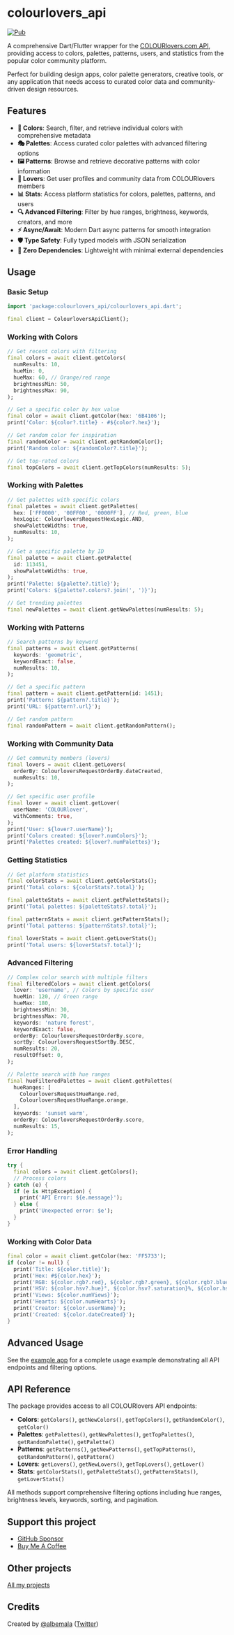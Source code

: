 # colourlovers_api

[![Pub](https://img.shields.io/pub/v/colourlovers_api)](https://pub.dev/packages/colourlovers_api)

A comprehensive Dart/Flutter wrapper for the [COLOURlovers.com API](http://www.colourlovers.com/api), providing access to colors, palettes, patterns, users, and statistics from the popular color community platform.

Perfect for building design apps, color palette generators, creative tools, or any application that needs access to curated color data and community-driven design resources.

## Features

- **🎨 Colors**: Search, filter, and retrieve individual colors with comprehensive metadata
- **🎭 Palettes**: Access curated color palettes with advanced filtering options
- **🖼️ Patterns**: Browse and retrieve decorative patterns with color information
- **👥 Lovers**: Get user profiles and community data from COLOURlovers members
- **📊 Stats**: Access platform statistics for colors, palettes, patterns, and users
- **🔍 Advanced Filtering**: Filter by hue ranges, brightness, keywords, creators, and more
- **⚡ Async/Await**: Modern Dart async patterns for smooth integration
- **🛡️ Type Safety**: Fully typed models with JSON serialization
- **🚫 Zero Dependencies**: Lightweight with minimal external dependencies

## Usage

### Basic Setup

```dart
import 'package:colourlovers_api/colourlovers_api.dart';

final client = ColourloversApiClient();
```

### Working with Colors

```dart
// Get recent colors with filtering
final colors = await client.getColors(
  numResults: 10,
  hueMin: 0,
  hueMax: 60, // Orange/red range
  brightnessMin: 50,
  brightnessMax: 90,
);

// Get a specific color by hex value
final color = await client.getColor(hex: '6B4106');
print('Color: ${color?.title} - #${color?.hex}');

// Get random color for inspiration
final randomColor = await client.getRandomColor();
print('Random color: ${randomColor?.title}');

// Get top-rated colors
final topColors = await client.getTopColors(numResults: 5);
```

### Working with Palettes

```dart
// Get palettes with specific colors
final palettes = await client.getPalettes(
  hex: ['FF0000', '00FF00', '0000FF'], // Red, green, blue
  hexLogic: ColourloversRequestHexLogic.AND,
  showPaletteWidths: true,
  numResults: 10,
);

// Get a specific palette by ID
final palette = await client.getPalette(
  id: 113451,
  showPaletteWidths: true,
);
print('Palette: ${palette?.title}');
print('Colors: ${palette?.colors?.join(', ')}');

// Get trending palettes
final newPalettes = await client.getNewPalettes(numResults: 5);
```

### Working with Patterns

```dart
// Search patterns by keyword
final patterns = await client.getPatterns(
  keywords: 'geometric',
  keywordExact: false,
  numResults: 10,
);

// Get a specific pattern
final pattern = await client.getPattern(id: 1451);
print('Pattern: ${pattern?.title}');
print('URL: ${pattern?.url}');

// Get random pattern
final randomPattern = await client.getRandomPattern();
```

### Working with Community Data

```dart
// Get community members (lovers)
final lovers = await client.getLovers(
  orderBy: ColourloversRequestOrderBy.dateCreated,
  numResults: 10,
);

// Get specific user profile
final lover = await client.getLover(
  userName: 'COLOURlover',
  withComments: true,
);
print('User: ${lover?.userName}');
print('Colors created: ${lover?.numColors}');
print('Palettes created: ${lover?.numPalettes}');
```

### Getting Statistics

```dart
// Get platform statistics
final colorStats = await client.getColorStats();
print('Total colors: ${colorStats?.total}');

final paletteStats = await client.getPaletteStats();
print('Total palettes: ${paletteStats?.total}');

final patternStats = await client.getPatternStats();
print('Total patterns: ${patternStats?.total}');

final loverStats = await client.getLoverStats();
print('Total users: ${loverStats?.total}');
```

### Advanced Filtering

```dart
// Complex color search with multiple filters
final filteredColors = await client.getColors(
  lover: 'username', // Colors by specific user
  hueMin: 120, // Green range
  hueMax: 180,
  brightnessMin: 30,
  brightnessMax: 70,
  keywords: 'nature forest',
  keywordExact: false,
  orderBy: ColourloversRequestOrderBy.score,
  sortBy: ColourloversRequestSortBy.DESC,
  numResults: 20,
  resultOffset: 0,
);

// Palette search with hue ranges
final hueFilteredPalettes = await client.getPalettes(
  hueRanges: [
    ColourloversRequestHueRange.red,
    ColourloversRequestHueRange.orange,
  ],
  keywords: 'sunset warm',
  orderBy: ColourloversRequestOrderBy.score,
  numResults: 15,
);
```

### Error Handling

```dart
try {
  final colors = await client.getColors();
  // Process colors
} catch (e) {
  if (e is HttpException) {
    print('API Error: ${e.message}');
  } else {
    print('Unexpected error: $e');
  }
}
```

### Working with Color Data

```dart
final color = await client.getColor(hex: 'FF5733');
if (color != null) {
  print('Title: ${color.title}');
  print('Hex: #${color.hex}');
  print('RGB: ${color.rgb?.red}, ${color.rgb?.green}, ${color.rgb?.blue}');
  print('HSV: ${color.hsv?.hue}°, ${color.hsv?.saturation}%, ${color.hsv?.value}%');
  print('Views: ${color.numViews}');
  print('Hearts: ${color.numHearts}');
  print('Creator: ${color.userName}');
  print('Created: ${color.dateCreated}');
}
```

## Advanced Usage

See the [example app](https://github.com/albemala/colourlovers-api-dart/tree/main/example) for a complete usage example demonstrating all API endpoints and filtering options.

## API Reference

The package provides access to all COLOURlovers API endpoints:

- **Colors**: `getColors()`, `getNewColors()`, `getTopColors()`, `getRandomColor()`, `getColor()`
- **Palettes**: `getPalettes()`, `getNewPalettes()`, `getTopPalettes()`, `getRandomPalette()`, `getPalette()`
- **Patterns**: `getPatterns()`, `getNewPatterns()`, `getTopPatterns()`, `getRandomPattern()`, `getPattern()`
- **Lovers**: `getLovers()`, `getNewLovers()`, `getTopLovers()`, `getLover()`
- **Stats**: `getColorStats()`, `getPaletteStats()`, `getPatternStats()`, `getLoverStats()`

All methods support comprehensive filtering options including hue ranges, brightness levels, keywords, sorting, and pagination.

## Support this project

- [GitHub Sponsor](https://github.com/sponsors/albemala)
- [Buy Me A Coffee](https://www.buymeacoffee.com/albemala)

## Other projects

[All my projects](https://projects.albemala.me/)

## Credits

Created by [@albemala](https://github.com/albemala) ([Twitter](https://twitter.com/albemala))